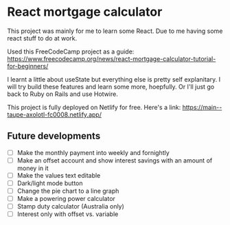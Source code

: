 # React mortgage calculator

This project was mainly for me to learn some React. Due to me having some react stuff to do at work.

Used this FreeCodeCamp project as a guide: https://www.freecodecamp.org/news/react-mortgage-calculator-tutorial-for-beginners/

I learnt a little about useState but everything else is pretty self explanitary. I will try build these features and learn some more, hoepfully. Or I'll just go back to Ruby on Rails and use Hotwire.

This project is fully deployed on Netlify for free. Here's a link: https://main--taupe-axolotl-fc0008.netlify.app/

## Future developments

- [ ] Make the monthly payment into weekly and fornightly
- [ ] Make an offset account and show interest savings with an amount of money in it
- [ ] Make the values text editable
- [ ] Dark/light mode button
- [ ] Change the pie chart to a line graph
- [ ] Make a powering power calculator
- [ ] Stamp duty calculator (Australia only)
- [ ] Interest only with offset vs. variable